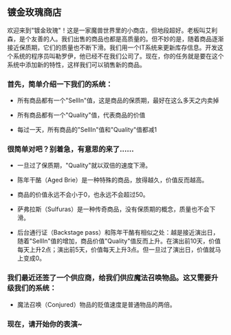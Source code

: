 ## 镀金玫瑰商店
欢迎来到"镀金玫瑰"！这是一家魔兽世界里的小商店，但地段超好。老板叫艾利森，是个友善的人。我们出售的商品也都是高质量的。但不妙的是，随着商品逐渐接近保质期，它们的质量也不断下滑。我们用一个IT系统来更新库存信息。开发这个系统的程序员叫勒罗伊，他已经不在我们公司了。现在，你的任务就是要在这个系统中添加新的特性，这样我们可以销售新的商品。<p>

### 首先，简单介绍一下我们的系统：<p>

* 所有商品都有一个"SellIn"值，这是商品的保质期，最好在这么多天之内卖掉<p>
* 所有商品都有一个"Quality"值，代表商品的价值<p>
* 每过一天，所有商品的"SellIn"值和"Quality"值都减1<p>
### 很简单对吧？别着急，有意思的来了……<P>

* 一旦过了保质期，"Quality"就以双倍的速度下滑。<p>
* 陈年干酪（Aged Brie）是一种特殊的商品，放得越久，价值反而越高。<p>
* 商品的价值永远不会小于0，也永远不会超过50。<p>
* 萨弗拉斯（Sulfuras）是一种传奇商品，没有保质期的概念，质量也不会下滑。<p>
* 后台通行证（Backstage pass）和陈年干酪有相似之处：越是接近演出日，随着"SellIn"值的增加，商品价值"Quality"值反而上升。在演出前10天，价值每天上升2点；演出前5天，价值每天上升3点。但一旦过了演出日，价值就马上变成0。<p>
### 我们最近还签了一个供应商，给我们供应魔法召唤物品。这又需要升级我们的系统：<p>

* 魔法召唤（Conjured）物品的贬值速度是普通物品的两倍。<p>
### 现在，请开始你的表演~<P>